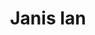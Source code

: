 ---
title: "Janis Ian"
summary: "Singer / songwriter, born Janis Eddy Fink on April 7th, 1951 in New York City, USA. In 1964, she legally changed her name to Janis Ian, taking her brother Eric's middle name as her new surname."
image: "janis-ian.jpg"
---